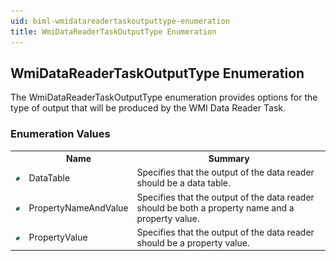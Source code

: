 ```yaml
---
uid: biml-wmidatareadertaskoutputtype-enumeration
title: WmiDataReaderTaskOutputType Enumeration
---
```


## WmiDataReaderTaskOutputType Enumeration

<div class="LanguageSummary"><div class ="SummaryItem">The WmiDataReaderTaskOutputType enumeration provides options for the type of output that will be produced by the WMI Data Reader Task.</div></div>
<div class="EnumValueGroup">

### Enumeration Values

<table id="EnumValue" class="MemberList"><tbody><tr><th class="MemberTypeIconColumnHeader">&nbsp;</th><th class="MemberNameColumnHeader">Name</th><th class="MemberSummaryColumnHeader">Summary</th></tr><tr class="cd0"><td align="center" class="MemberTypeIcon"><img src="enumValue.png"></img></td><td class="MemberName">DataTable</td><td class="MemberSummary"><div class ="SummaryItem">Specifies that the output of the data reader should be a data table.</div></td></tr><tr class="cd1"><td align="center" class="MemberTypeIcon"><img src="enumValue.png"></img></td><td class="MemberName">PropertyNameAndValue</td><td class="MemberSummary"><div class ="SummaryItem">Specifies that the output of the data reader should be both a property name and a property value.</div></td></tr><tr class="cd0"><td align="center" class="MemberTypeIcon"><img src="enumValue.png"></img></td><td class="MemberName">PropertyValue</td><td class="MemberSummary"><div class ="SummaryItem">Specifies that the output of the data reader should be a property value.</div></td></tr></tbody></table>
</div>